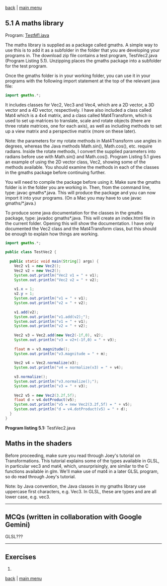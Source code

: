 [back](ch5.md) | [main menu](../README.md)
 
## 5.1 A maths library

Program: [TestM1.java](/ch5_t_cs_c/ch5_maths)

The maths library is supplied as a package called gmaths. A simple way to use this is to add it as a subfolder in the folder that you are developing your programs in. The download zip file contains a test program, TestVec2.java (Program Listing 5.1). Unzipping places the gmaths package into a subfolder for the test program.

Once the gmaths folder is in your working folder, you can use it in your programs with the following import statement at the top of the relevant java file:

```java
import gmaths.*;
```

It includes classes for Vec2, Vec3 and Vec4, which are a 2D vector, a 3D vector and a 4D vector, respectively. I have also included a class called Mat4 which is a 4x4 matrix, and a class called Mat4Transform, which is used to set up matrices to translate, scale and rotate objects (there are three rotate matrices, one for each axis), as well as including methods to set up a view matrix and a perspective matrix (more on these later).

Note: the parameters for my rotate methods in Mat4Transform use angles in degrees, whereas the Java methods Math.sin(), Math.cos(), etc. require radians. Inside the rotate methods, I convert the supplied parameters into radians before use with Math.sin() and Math.cos(). Program Listing 5.1 gives an example of using the 2D vector class, Vec2, showing some of the methods available. You should examine the methods in each of the classes in the gmaths package before continuing further.

You will need to compile the package before using it. Make sure the gmaths folder is in the folder you are working in. Then, from the command line, type: javac gmaths\*.java. This will produce the package and you can now import it into your programs. (On a Mac you may have to use javac gmaths/*.java.)

To produce some java documentation for the classes in the gmaths package, type: javadoc gmaths\*.java. This will create an index.html file in the current folder. Opening this will show the documentation. I have only documented the Vec2 class and the Mat4Transform class, but this should be enough to explain how things are working.

```java
import gmaths.*;
  
public class TestVec2 {
    
  public static void main(String[] args) {
    Vec2 v1 = new Vec2();
    Vec2 v2 = new Vec2();
    System.out.println("Vec2 v1 = " + v1);
    System.out.println("Vec2 v2 = " + v2);
    
    v1.x = 1;
    v2.y = 1;
    System.out.println("v1 = " + v1);
    System.out.println("v2 = " + v2);
    
    v1.add(v2);
    System.out.println("v1.add(v2);");
    System.out.println("v1 = " + v1);
    System.out.println("v2 = " + v2);
    
    Vec2 v3 = Vec2.add(new Vec2(-1f,0), v2);
    System.out.println("v3 = v2+(-1f,0) = " + v3);
    
    float m = v3.magnitude();
    System.out.println("v3.magnitude = " + m);
    
    Vec2 v4 = Vec2.normalize(v3);
    System.out.println("v4 = normalize(v3) = " + v4);
    
    v3.normalize();
    System.out.println("v3.normalize();");
    System.out.println("v3 = " + v3);
        
    Vec2 v5 = new Vec2(3.2f,5f);
    float d = v4.dotProduct(v5);
    System.out.println("v5 = new Vec2(3.2f,5f) = " + v5);
    System.out.println("d = v4.dotProduct(v5) = " + d);
  }
}
  ```

**Program listing 5.1:** TestVec2.java

## Maths in the shaders

Before proceeding, make sure you read through Joey's tutorial on Transformations. This tutorial explains some of the types available in GLSL, in particular vec3 and mat4, which, unsurprisingly, are similar to the C functions available in glm. We'll make use of mat4 in a later GLSL program, so do read through Joey's tutorial.

Note: by Java convention, the Java classes in my gmaths library use uppercase first characters, e.g. Vec3. In GLSL, these are types and are all lower case, e.g. vec3.

---

## MCQs (written in collaboration with Google Gemini)

GLSL???

---

## Exercises

1. 


[back](ch5.md) | [main menu](../README.md)